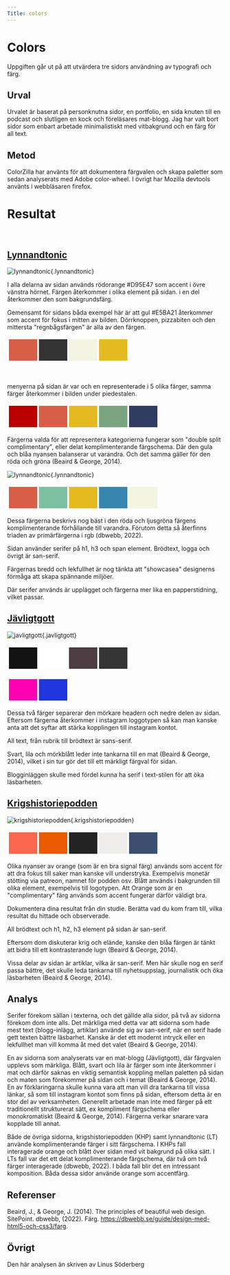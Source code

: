 ```yaml
---
Title: colors
---
```


Colors
==========================

Uppgiften går ut på att utvärdera tre sidors användning av typografi och färg. 

Urval
-----------------------

Urvalet är baserat på personknutna sidor, en portfolio, en sida knuten till en podcast och slutligen en kock och föreläsares mat-blogg. Jag har valt bort sidor som enbart arbetade minimalistiskt med vitbakgrund och en färg för all text.


Metod
-----------------------

ColorZilla har använts för att dokumentera färgvalen och skapa paletter som sedan analyserats med Adobe color-wheel. I övrigt har Mozilla devtools använts i webbläsaren firefox.

Resultat  
======================
</br>  
  
[Lynnandtonic](https://lynnandtonic.com/)
-----------------------  

![lynnandtonic](%assets_url%/img/lynnandtonicv2.jpg){.lynnandtonic}
</br>

I alla delarna av sidan används rödorange #D95E47 som accent i övre vänstra hörnet. Färgen återkommer i olika element på sidan. i en del återkommer den som bakgrundsfärg.

Gemensamt för sidans båda exempel här är att gul #E5BA21 återkommer som accent för fokus i mitten av bilden. Dörrknoppen, pizzabiten och den mittersta "regnbågsfärgen" är alla av den färgen.

<table style="border-spacing: 4px; border-collapse: separate">
<tr>
<td style="height: 50px; width: 50px; background-color: #D95E47">
<td style="height: 50px; width: 50px; background-color: #333333">
<td style="height: 50px; width: 50px; background-color: #F3F4E1">
<td style="height: 50px; width: 50px; background-color: #E5BA21">
</tr>
</table>
</br>

menyerna på sidan är var och en representerade i 5 olika färger, samma färger återkommer i bilden under piedestalen.
<table style="border-spacing: 4px; border-collapse: separate">
<tr>
<td style="height: 50px; width: 50px; background-color: #BA0000">
<td style="height: 50px; width: 50px; background-color: #D95E47">
<td style="height: 50px; width: 50px; background-color: #E5BA21">
<td style="height: 50px; width: 50px; background-color: #7AA480">
<td style="height: 50px; width: 50px; background-color: #313C61">
</tr>
</table>  
Färgerna valda för att representera kategorierna fungerar som "double split complimentary", eller delat komplimenterande färgschema. Där den gula och blåa nyansen balanserar ut varandra. Och det samma gäller för den röda och gröna (Beaird & George, 2014).
</br>

![lynnandtonic](%assets_url%/img/lynnandtonic2v2.jpg){.lynnandtonic}
</br>



<table style="border-spacing: 4px; border-collapse: separate">
<tr>
<td style="height: 50px; width: 50px; background-color: #D95E47">
<td style="height: 50px; width: 50px; background-color: #7DC0A1">
<td style="height: 50px; width: 50px; background-color: #E5BA21">
<td style="height: 50px; width: 50px; background-color: #3885B0">
<td style="height: 50px; width: 50px; background-color: #F3F4E1">
</tr>
</table>
Dessa färgerna beskrivs nog bäst i den röda och ljusgröna färgens komplimenterande förhållande till varandra. Förutom detta så återfinns triaden av primärfärgerna i rgb (dbwebb, 2022).
</br>

Sidan använder serifer på h1, h3 och span element. Brödtext, logga och övrigt är san-serif.

Färgernas bredd och lekfullhet är nog tänkta att "showcasea" designerns förmåga att skapa spännande miljöer.

Där serifer används är upplägget och färgerna mer lika en papperstidning, vilket passar.  

[Jävligtgott](https://javligtgott.se/)
----------------------- 

![javligtgott](%assets_url%/img/javligtgottv2.jpg){.javligtgott}

<table style="border-spacing: 4px; border-collapse: separate">
<tr>
<td style="height: 50px; width: 50px; background-color: #131313">
<td style="height: 50px; width: 50px; background-color: #FFFFFF">
<td style="height: 50px; width: 50px; background-color: #4E3D42">
<td style="height: 50px; width: 50px; background-color: #353535">
</tr>
</table>

<table style="border-spacing: 4px; border-collapse: separate">
<tr>
<td style="height: 50px; width: 50px; background-color: #FD01B0">
<td style="height: 50px; width: 50px; background-color: #2036DF">
</tr>
</table>
Dessa två färger separerar den mörkare headern och nedre delen av sidan. 
Eftersom färgerna återkommer i instagram loggotypen så kan man kanske anta att det syftar att stärka kopplingen till instagram kontot.

All text, från rubrik till brödtext är sans-serif.

Svart, lila och mörkblått leder inte tankarna till en mat (Beaird & George, 2014), vilket i sin tur gör det till ett märkligt färgval för sidan. 

Blogginläggen skulle med fördel kunna ha serif i text-stilen för att öka läsbarheten.

[Krigshistoriepodden](https://www.krigshistoriepodden.com/)
----------------------- 

![krigshistoriepodden](%assets_url%/img/krigshistoriepoddenv2.jpg){.krigshistoriepodden}

<table style="border-spacing: 4px; border-collapse: separate">
<tr>
<td style="height: 50px; width: 50px; background-color: #FB664E">
<td style="height: 50px; width: 50px; background-color: #EA5A00">
<td style="height: 50px; width: 50px; background-color: #242323">
<td style="height: 50px; width: 50px; background-color: #EFEDEB">
<td style="height: 50px; width: 50px; background-color: #3B4F6F">
</tr>
</table>

Olika nyanser av orange (som är en bra signal färg) används som accent för att dra fokus till saker man kanske vill understryka. Exempelvis monetär stötting via patreon, namnet för podden osv.
Blått används i bakgrunden till olika element, exempelvis till logotypen. Att Orange som är en "complimentary" färg används som accent fungerar därför väldigt bra.

Dokumentera dina resultat från din studie. Berätta vad du kom fram till, vilka resultat du hittade och observerade.

All brödtext och h1, h2, h3 element på sidan är san-serif.

Eftersom dom diskuterar krig och elände, kanske den blåa färgen är tänkt att bidra till ett kontrasterande lugn (Beaird & George, 2014). 

Vissa delar av sidan är artiklar, vilka är san-serif. Men här skulle nog en serif passa bättre, det skulle leda tankarna till nyhetsuppslag, journalistik och öka läsbarheten (Beaird & George, 2014).

Analys
-----------------------

Serifer förekom sällan i texterna, och det gällde alla sidor, på två av sidorna förekom dom inte alls. Det märkliga med detta var att sidorna som hade mest text (blogg-inlägg, artiklar) använde sig av san-serif, när en serif hade gett texten bättre läsbarhet. Kanske är det ett modernt intryck eller en lekfullhet man vill komma åt med det valet (Beaird & George, 2014). 

En av sidorna som analyserats var en mat-blogg (Jävligtgott), där färgvalen upplevs som märkliga. Blått, svart och lila är färger som inte återkommer i mat och därför saknas en viktig semantisk koppling mellan paletten på sidan och maten som förekommer på sidan och i temat (Beaird & George, 2014). En av förklaringarna skulle kunna vara att man vill dra tankarna till vissa länkar, så som till instagram kontot som finns på sidan, eftersom detta är en stor del av verksamheten.
Generellt arbetade man inte med färger på ett traditionellt strukturerat sätt, ex kompliment färgschema eller monokromatiskt (Beaird & George, 2014). Färgerna verkar snarare vara kopplade till annat.

Både de övriga sidorna, krigshistoriepodden (KHP) samt lynnandtonic (LT) använde komplimenterande färger i sitt färgschema. I KHPs fall interagerade orange och blått över sidan med vit bakgrund på olika sätt. I LTs fall var det ett delat komplimenterande färgschema, där två om två färger interagerade (dbwebb, 2022). I båda fall blir det en intressant komposition. Båda dessa sidor använde orange som accentfärg.




Referenser
-----------------------

Beaird, J., & George, J. (2014). The principles of beautiful web design. SitePoint.
dbwebb, (2022). Färg. https://dbwebb.se/guide/design-med-html5-och-css3/farg.

Övrigt
-----------------------

Den här analysen än skriven av Linus Söderberg